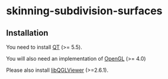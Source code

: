 # skinning-subdivision-surfaces


## Installation
You need to install [QT](https://www.qt.io/) (>= 5.5).

You will also need an implementation of [OpenGL](https://www.opengl.org/) (>= 4.0)

Please also install [libQGLViewer](http://libqglviewer.com/) (>=2.6.1).

